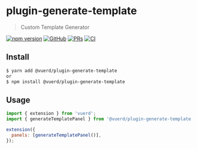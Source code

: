 # plugin-generate-template

> Custom Template Generator

[![npm version](https://img.shields.io/npm/v/@vuerd/plugin-generate-template.svg?style=flat-square&color=blue)](https://www.npmjs.com/package/@vuerd/plugin-generate-template) [![GitHub](https://img.shields.io/github/license/vuerd/vuerd?style=flat-square&color=blue)](https://github.com/vuerd/vuerd/blob/master/LICENSE) [![PRs](https://img.shields.io/badge/PRs-welcome-blue?style=flat-square)](https://github.com/vuerd/vuerd/pulls) [![CI](https://img.shields.io/github/workflow/status/vuerd/vuerd/CI?label=CI&logo=github&style=flat-square)](https://github.com/vuerd/vuerd/actions)

## Install

```bash
$ yarn add @vuerd/plugin-generate-template
or
$ npm install @vuerd/plugin-generate-template
```

## Usage

```javascript
import { extension } from 'vuerd';
import { generateTemplatePanel } from '@vuerd/plugin-generate-template';

extension({
  panels: [generateTemplatePanel()],
});
```
